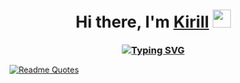 <h1 align="center">Hi there, I'm <a href="https://vk.com/pingisjoin" target="_blank">Kirill</a> 
<img src="https://github.com/blackcater/blackcater/raw/main/images/Hi.gif" height="32"/></h1>
<h3 align="center"><a href="https://git.io/typing-svg"><img src="https://readme-typing-svg.herokuapp.com?font=Java+and+Spigot+developer+from+Russia&pause=1000&color=2F81F7&width=435&lines=Java+%26+Spigot+developer+from+Russia" alt="Typing SVG" /></a></h3>

<a href="https://github.com/piyushsuthar/github-readme-quotes">
    <img src="https://quotes-github-readme.vercel.app/api?type=horizontal&amp;theme=nord" alt="Readme Quotes">
</a>
